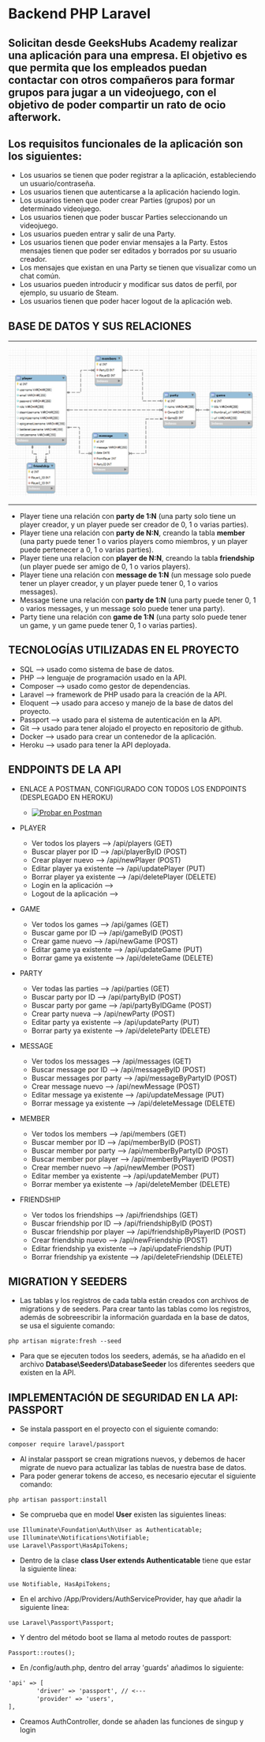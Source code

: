 # Backend PHP Laravel

## Solicitan desde GeeksHubs Academy realizar una aplicación para una empresa. El objetivo es que permita que los empleados puedan contactar con otros compañeros para formar grupos para jugar a un videojuego, con el objetivo de poder compartir un rato de ocio afterwork.

## Los requisitos funcionales de la aplicación son los siguientes:
* Los usuarios se tienen que poder registrar a la aplicación, estableciendo un usuario/contraseña.
* Los usuarios tienen que autenticarse a la aplicación haciendo login.
* Los usuarios tienen que poder crear Parties (grupos) por un determinado videojuego.
* Los usuarios tienen que poder buscar Parties seleccionando un videojuego.
* Los usuarios pueden entrar y salir de una Party.
* Los usuarios tienen que poder enviar mensajes a la Party. Estos mensajes tienen que poder ser editados y borrados por su usuario creador.
* Los mensajes que existan en una Party se tienen que visualizar como un chat común.
* Los usuarios pueden introducir y modificar sus datos de perfil, por ejemplo, su usuario de Steam.
* Los usuarios tienen que poder hacer logout de la aplicación web.

## BASE DE DATOS Y SUS RELACIONES

***
![Base de datos y sus relaciones](./proyecto_backend/app/Images/screenshot1.jpg)
***

* Player tiene una relación con **party de 1:N** (una party solo tiene un player creador, y un player puede ser creador de 0, 1 o varias parties).
* Player tiene una relación con **party de N:N**, creando la tabla **member** (una party puede tener 1 o varios players como miembros, y un player puede pertenecer a 0, 1 o varias parties).
* Player tiene una relacion con **player de N:N**, creando la tabla **friendship** (un player puede ser amigo de 0, 1 o varios players).
* Player tiene una relación con **message de 1:N** (un message solo puede tener un player creador, y un player puede tener 0, 1 o varios messages).
* Message tiene una relación con **party de 1:N** (una party puede tener 0, 1 o varios messages, y un message solo puede tener una party).
* Party tiene una relación con **game de 1:N** (una party solo puede tener un game, y un game puede tener 0, 1 o varias parties).

## TECNOLOGÍAS UTILIZADAS EN EL PROYECTO
* SQL --> usado como sistema de base de datos.
* PHP --> lenguaje de programación usado en la API.
* Composer --> usado como gestor de dependencias.
* Laravel --> framework de PHP usado para la creación de la API.
* Eloquent --> usado para acceso y manejo de la base de datos del proyecto.
* Passport --> usado para el sistema de autenticación en la API.
* Git --> usado para tener alojado el proyecto en repositorio de github.
* Docker --> usado para crear un contenedor de la aplicación.
* Heroku --> usado para tener la API deployada.

## ENDPOINTS DE LA API

* ENLACE A POSTMAN, CONFIGURADO CON TODOS LOS ENDPOINTS (DESPLEGADO EN HEROKU)
    * [![Probar en Postman](https://run.pstmn.io/button.svg)](https://app.getpostman.com/run-collection/11138723-7f30b435-092e-48c3-93d5-3d97447d1b8f?action=collection%2Ffork&collection-url=entityId%3D11138723-7f30b435-092e-48c3-93d5-3d97447d1b8f%26entityType%3Dcollection%26workspaceId%3D16ffb9c9-152b-4dd3-bcad-3519fd225e65)

* PLAYER
    * Ver todos los players --> /api/players (GET)
    * Buscar player por ID --> /api/playerByID (POST)
    * Crear player nuevo --> /api/newPlayer (POST)
    * Editar player ya existente --> /api/updatePlayer (PUT)
    * Borrar player ya existente --> /api/deletePlayer (DELETE)
    * Login en la aplicación --> 
    * Logout de la aplicación --> 

* GAME
    * Ver todos los games --> /api/games (GET)
    * Buscar game por ID --> /api/gameByID (POST)
    * Crear game nuevo --> /api/newGame (POST)
    * Editar game ya existente --> /api/updateGame (PUT)
    * Borrar game ya existente --> /api/deleteGame (DELETE)

* PARTY
    * Ver todas las parties --> /api/parties (GET)
    * Buscar party por ID --> /api/partyByID (POST)
    * Buscar party por game --> /api/partyByIDGame (POST)
    * Crear party nueva --> /api/newParty (POST)
    * Editar party ya existente --> /api/updateParty (PUT)
    * Borrar party ya existente --> /api/deleteParty (DELETE)

* MESSAGE
    * Ver todos los messages --> /api/messages (GET)
    * Buscar message por ID --> /api/messageByID (POST)
    * Buscar messages por party --> /api/messageByPartyID (POST)
    * Crear message nuevo --> /api/newMessage (POST)
    * Editar message ya existente --> /api/updateMessage (PUT)
    * Borrar message ya existente --> /api/deleteMessage (DELETE)

* MEMBER
    * Ver todos los members --> /api/members (GET)
    * Buscar member por ID --> /api/memberByID (POST)
    * Buscar member por party --> /api/memberByPartyID (POST)
    * Buscar member por player --> /api/memberByPlayerID (POST)
    * Crear member nuevo --> /api/newMember (POST)
    * Editar member ya existente --> /api/updateMember (PUT)
    * Borrar member ya existente --> /api/deleteMember (DELETE)

* FRIENDSHIP
    * Ver todos los friendships --> /api/friendships (GET)
    * Buscar friendship por ID --> /api/friendshipByID (POST)
    * Buscar friendship por player --> /api/friendshipByPlayerID (POST)
    * Crear friendship nuevo --> /api/newFriendship (POST)
    * Editar friendship ya existente --> /api/updateFriendship (PUT)
    * Borrar friendship ya existente --> /api/deleteFriendship (DELETE)

## MIGRATION Y SEEDERS
* Las tablas y los registros de cada tabla están creados con archivos de migrations y de seeders. Para crear tanto las tablas como los registros, además de sobreescribir la información guardada en la base de datos, se usa el siguiente comando:
```
php artisan migrate:fresh --seed
```
* Para que se ejecuten todos los seeders, además, se ha añadido en el archivo **Database\Seeders\DatabaseSeeder** los diferentes seeders que existen en la API.

## IMPLEMENTACIÓN DE SEGURIDAD EN LA API: PASSPORT
* Se instala passport en el proyecto con el siguiente comando:
```
composer require laravel/passport
```
* Al instalar passport se crean migrations nuevos, y debemos de hacer migrate de nuevo para actualizar las tablas de nuestra base de datos.
* Para poder generar tokens de acceso, es necesario ejecutar el siguiente comando:
```
php artisan passport:install
```
* Se comprueba que en model **User** existen las siguientes lineas:
```
use Illuminate\Foundation\Auth\User as Authenticatable;
use Illuminate\Notifications\Notifiable;
use Laravel\Passport\HasApiTokens;
```
* Dentro de la clase **class User extends Authenticatable** tiene que estar la siguiente línea:
```
use Notifiable, HasApiTokens;
```
* En el archivo /App/Providers/AuthServiceProvider, hay que añadir la siguiente línea:
```
use Laravel\Passport\Passport;
```
* Y dentro del método boot se llama al metodo routes de passport:
```
Passport::routes();
```
* En /config/auth.php, dentro del array 'guards' añadimos lo siguiente:
```
'api' => [
        'driver' => 'passport', // <---
        'provider' => 'users',
],
```
* Creamos AuthController, donde se añaden las funciones de singup y login